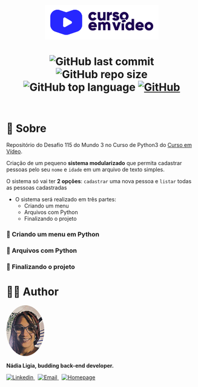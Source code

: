 <p align="center">
  <img src=".github/logo.png" width=300 alt="Curso em Vídeo">
</p>

<h1 align="center">
  <img alt="GitHub last commit" src="https://img.shields.io/github/last-commit/nlnadialigia/cadastro-pessoas?color=2541b2&style=plastic">

  <img alt="GitHub repo size" src="https://img.shields.io/github/repo-size/nlnadialigia/cadastro-pessoas?color=2541b2&style=plastic">

  <img alt="GitHub top language" src="https://img.shields.io/github/languages/top/nlnadialigia/cadastro-pessoas?color=2541b2&logoColor=2541b2&style=plastic">
  
  <a href="./LICENSE.md">
  <img alt="GitHub" src="https://img.shields.io/github/license/nlnadialigia/cadastro-pessoas?color=2541b2&style=plastic">
  </a>
</h1>
<br>

# 📌 Sobre

Repositório do Desafio 115 do Mundo 3 no Curso de Python3 do [Curso em Vídeo](https://www.cursoemvideo.com/).

Criação de um pequeno **sistema modularizado** que permita cadastrar pessoas pelo seu `nome` e `idade` em um arquivo de texto simples.

O sistema só vai ter **2 opções**: `cadastrar` uma nova pessoa e `listar` todas as pessoas cadastradas

- O sistema será realizado em três partes:
    - Criando um menu
    - Arquivos com Python
    - Finalizando o projeto

### 📌 Criando um menu em Python


### 📌 Arquivos com Python


### 📌 Finalizando o projeto




# 👩‍💼 Author
<img src=".github/picture.png" width="100px;" alt="Picture"/>
<p><b>Nádia Ligia, budding back-end developer.</b></p>
<a href="https://www.linkedin.com/in/nlnadialigia/">
  <img alt="Linkedin" src="https://img.shields.io/badge/-Linkedin -8703A4?style=flat&logo=Linkedin&logoColor=white&link=https://www.linkedin.com/in/nlnadialigia/" />
</a>&nbsp;
<a href="mailto:nlnadialigia@gmail.com">
  <img alt="Email" src="https://img.shields.io/badge/-Email-8703A4?style=flat&logo=Gmail&logoColor=white&link=mailto:nlnadialigia@gmail.com" />
</a>&nbsp;
<a href="https://www.nlnadialigia.com">
  <img alt="Homepage" src="https://img.shields.io/badge/-Homepage-8703A4" />
</a>
